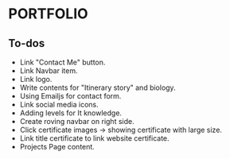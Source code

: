# PORTFOLIO

## To-dos
- Link "Contact Me" button.
- Link Navbar item.
- Link logo.
- Write contents for "Itinerary story" and biology.
- Using Emailjs for contact form.
- Link social media icons.
- Adding levels for It knowledge.
- Create roving navbar on right side.
- Click certificate images -> showing certificate with large size.
- Link title certificate to link website certificate.
- Projects Page content.